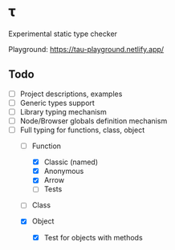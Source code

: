 # &tau;

Experimental static type checker

Playground: https://tau-playground.netlify.app/

## Todo

- [ ] Project descriptions, examples
- [ ] Generic types support
- [ ] Library typing mechanism
- [ ] Node/Browser globals definition mechanism
- [ ] Full typing for functions, class, object
  - [ ] Function
    - [x] Classic (named)
    - [x] Anonymous
    - [x] Arrow
    - [ ] Tests
  - [ ] Class

  - [x] Object
    - [x] Test for objects with methods
